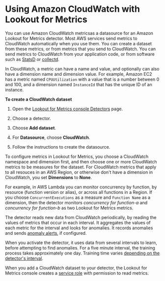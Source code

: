 # Using Amazon CloudWatch with Lookout for Metrics<a name="services-cloudwatch"></a>

You can use Amazon CloudWatch metricsas a datasource for an Amazon Lookout for Metrics detector\. Most AWS services send metrics to CloudWatch automatically when you use them\. You can create a dataset from these metrics, or from metrics that you send to CloudWatch\. You can send metrics to CloudWatch from your application code, or from software such as [StatsD](https://docs.aws.amazon.com/AmazonCloudWatch/latest/monitoring/CloudWatch-Agent-custom-metrics-statsd.html) or [collectd](https://docs.aws.amazon.com/AmazonCloudWatch/latest/monitoring/CloudWatch-Agent-custom-metrics-collectd.html)\.

In CloudWatch, a metric can have a name and value, and optionally can also have a dimension name and dimension value\. For example, Amazon EC2 has a metric named `CPUUtilization` with a value that is a number between 0 and 100, and a dimension named `InstanceId` that has the unique ID of an instance\.

**To create a CloudWatch dataset**

1. Open the [Lookout for Metrics console Detectors](https://console.aws.amazon.com//lookoutmetrics/home#detectors) page\.

1. Choose a detector\.

1. Choose **Add dataset**\.

1. For **Datasource**, choose **CloudWatch**\.

1. Follow the instructions to create the datasource\.

To configure metrics in Lookout for Metrics, you choose a CloudWatch namespace and dimension first, and then choose one or more CloudWatch metrics to be measures for the dataset\. For CloudWatch metrics that apply to all resouces in an AWS Region, or otherwise don't have a dimension in CloudWatch, you set **Dimensions** to **None**\.

For example, in AWS Lambda you can monitor concurrency by function, by resource \(function version or alias\), or across all functions in a Region\. If you choose `ConcurrentExecutions` as a measure and `Function Name` as a dimension, then the detector monitors *concurrency for function\-a* and *concurrency for function\-b* as two Lookout for Metrics metrics\.

The detector reads new data from CloudWatch periodically, by reading the values of metrics that occur in each interval\. It aggregates the values of each metric for the interval and looks for anomalies\. It records anomalies and sends [anomaly alerts](detectors-alerts.md), if configured\.

When you activate the detector, it uses data from several intervals to learn, before attempting to find anomalies\. For a five minute interval, the training process takes approximately one day\. Training time varies [depending on the detector's interval](gettingstarted-quotas.md#gettingstarted-quotas-coldstart)\.

When you add a CloudWatch dataset to your detector, the Lookout for Metrics console creates a [service role](permissions-service.md) with permission to read metrics\.